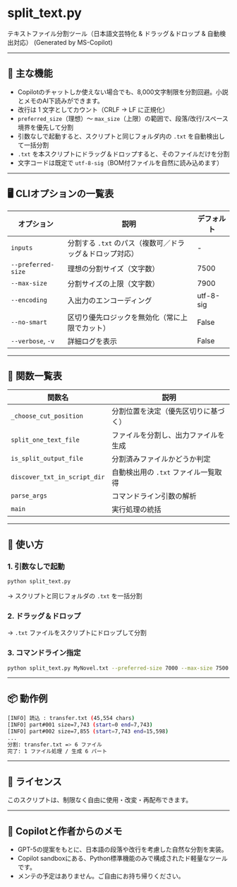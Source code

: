 
# split_text.py

テキストファイル分割ツール（日本語文芸特化 & ドラッグ＆ドロップ & 自動検出対応） (Generated by MS-Copilot)

---

## 🧠 主な機能

- Copilotのチャットしか使えない場合でも、8,000文字制限を分割回避。小説とメモのAI下読みができます。
- 改行は 1 文字としてカウント（CRLF → LF に正規化）
- `preferred_size`（理想）〜 `max_size`（上限）の範囲で、段落/改行/スペース境界を優先して分割
- 引数なしで起動すると、スクリプトと同じフォルダ内の `.txt` を自動検出して一括分割
- `.txt` を本スクリプトにドラッグ＆ドロップすると、そのファイルだけを分割
- 文字コードは既定で `utf-8-sig`（BOM付ファイルを自然に読み込めます）

---

## 🖥️ CLIオプションの一覧表

| オプション | 説明 | デフォルト |
|------------|------|-------------|
| `inputs` | 分割する `.txt` のパス（複数可／ドラッグ＆ドロップ対応） | - |
| `--preferred-size` | 理想の分割サイズ（文字数） | 7500 |
| `--max-size` | 分割サイズの上限（文字数） | 7900 |
| `--encoding` | 入出力のエンコーディング | utf-8-sig |
| `--no-smart` | 区切り優先ロジックを無効化（常に上限でカット） | False |
| `--verbose`, `-v` | 詳細ログを表示 | False |

---

## 🧩 関数一覧表

| 関数名 | 説明 |
|--------|------|
| `_choose_cut_position` | 分割位置を決定（優先区切りに基づく） |
| `split_one_text_file` | ファイルを分割し、出力ファイルを生成 |
| `is_split_output_file` | 分割済みファイルかどうか判定 |
| `discover_txt_in_script_dir` | 自動検出用の `.txt` ファイル一覧取得 |
| `parse_args` | コマンドライン引数の解析 |
| `main` | 実行処理の統括 |

---

## 🚀 使い方

### 1. 引数なしで起動
```bash
python split_text.py
```
→ スクリプトと同じフォルダの `.txt` を一括分割

### 2. ドラッグ＆ドロップ
→ `.txt` ファイルをスクリプトにドロップして分割

### 3. コマンドライン指定
```bash
python split_text.py MyNovel.txt --preferred-size 7000 --max-size 7500
```

---

## 📦 動作例

```bash
[INFO] 読込 : transfer.txt (45,554 chars)
[INFO] part#001 size=7,743 (start=0 end=7,743)
[INFO] part#002 size=7,855 (start=7,743 end=15,598)
...
分割: transfer.txt => 6 ファイル
完了: 1 ファイル処理 / 生成 6 パート
```

---

## 📄 ライセンス
このスクリプトは、制限なく自由に使用・改変・再配布できます。

---

## 🙌 Copilotと作者からのメモ
- GPT-5の提案をもとに、日本語の段落や改行を考慮した自然な分割を実装。
- Copilot sandboxにある、Python標準機能のみで構成されたド軽量なツールです。
- メンテの予定はありません。ご自由にお持ち帰りください。
